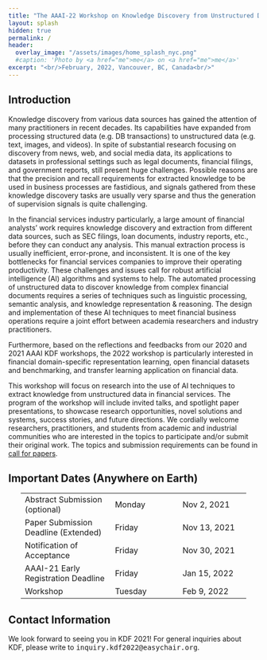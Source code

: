 ```yaml
---
title: "The AAAI-22 Workshop on Knowledge Discovery from Unstructured Data in Financial Services"
layout: splash
hidden: true
permalink: /
header:
  overlay_image: "/assets/images/home_splash_nyc.png"
  #caption: 'Photo by <a href="me">me</a> on <a href="me">me</a>'
excerpt: "<br/>February, 2022, Vancouver, BC, Canada<br/>"
---
```


<h2>Introduction</h2>

Knowledge discovery from various data sources has gained the attention of many practitioners in recent decades. Its capabilities have expanded from processing structured data (e.g. DB transactions) to unstructured data (e.g. text, images, and videos). In spite of substantial research focusing on discovery from news, web, and social media data, its applications to datasets in professional settings such as legal documents, financial filings, and government reports, still present huge challenges. Possible reasons are that the precision and recall requirements for extracted knowledge to be used in business processes are fastidious, and signals gathered from these knowledge discovery tasks are usually very sparse and thus the generation of supervision signals is quite challenging.
 
In the financial services industry particularly, a large amount of financial analysts’ work requires knowledge discovery and extraction from different data sources, such as SEC filings, loan documents, industry reports, etc., before they can conduct any analysis. This manual extraction process is usually inefficient, error-prone, and inconsistent. It is one of the key bottlenecks for financial services companies to improve their operating productivity. These challenges and issues call for robust artificial intelligence (AI) algorithms and systems to help. The automated processing of unstructured data to discover knowledge from complex financial documents requires a series of techniques such as linguistic processing, semantic analysis, and knowledge representation \& reasoning. The design and implementation of these AI techniques to meet financial business operations require a joint effort between academia researchers and industry practitioners.  
 
Furthermore, based on the reflections and feedbacks from our 2020 and 2021 AAAI KDF workshops, the 2022 workshop is particularly interested in financial domain-specific representation learning, open financial datasets and benchmarking, and transfer learning application on financial data.

This workshop will focus on research into the use of AI techniques to extract knowledge from unstructured data in financial services. The program of the workshop will include invited talks, and spotlight paper presentations, to showcase research opportunities, novel solutions and systems, success stories, and future directions. We cordially welcome researchers, practitioners, and students from academic and industrial communities who are interested in the topics to participate and/or submit their original work. The topics and submission requirements can be found in [call for papers](/kdf2022/call_for_papers).

<!--<h2>Registration</h2>

For registration, please use the [AAAI-21 registration website](https://aaai.org/Conferences/AAAI-21/registration/).
-->

<h2 id="dates">Important Dates (Anywhere on Earth)</h2>
<center>
<table style="width: 90%">
    <tbody>
        <tr>
            <td style="width: 40%;">Abstract Submission (optional)</td>
            <td style="width: 30%;">Monday</td>
            <td>Nov 2, 2021</td>
        </tr>
        <tr>
            <td>Paper Submission Deadline (Extended)</td>
            <td>Friday</td>
            <td>Nov 13, 2021
            </td>
        </tr>
        <tr>
            <td>Notification of Acceptance</td>
            <td>Friday</td>
            <td>Nov 30, 2021<br>
            </td>
        </tr>   
        <tr>
            <td>AAAI-21 Early Registration Deadline</td>
            <td>Friday</td>
            <td>Jan 15, 2022</td>
        </tr>             
        <tr>
            <td>Workshop</td>
            <td>Tuesday</td>
            <td>Feb 9, 2022</td>
        </tr>   
    </tbody>
</table>
</center>

<h2 id='contact'>Contact Information</h2>
We look forward to seeing you in KDF 2021! For general inquiries about KDF, please write to <kbd>inquiry.kdf2022@easychair.org</kbd>.